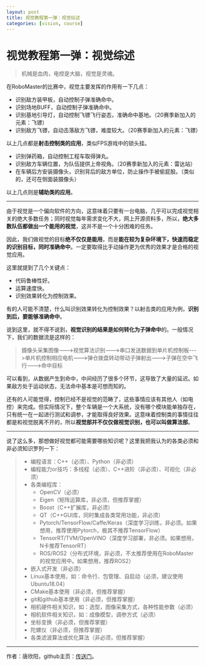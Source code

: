 ```yaml
---
layout: post
title: 视觉教程第一弹：视觉综述
categories: [vision, course]
---
```


# 视觉教程第一弹：视觉综述

> 机械是血肉，电控是大脑，视觉是灵魂。

在RoboMaster的比赛中，视觉主要发挥的作用有一下几点：

* 识别敌方装甲板，自动控制子弹准确命中。
* 识别场地BUFF，自动控制子弹准确命中。
* 识别基地引导灯，自动控制飞镖飞行姿态，准确命中基地。（20赛季新加入的元素：飞镖）
* 识别敌方飞镖，自动击落敌方飞镖，难度较大。（20赛季新加入的元素：飞镖）

以上几点都是**射击控制类的应用**，类似FPS游戏中的锁头挂。

* 识别弹药箱，自动控制工程车取得弹丸。
* 识别敌方车辆位置，为队伍提供上帝视角。（20赛季新加入的元素：雷达站）
* 在车辆后方安装摄像头，识别背后的敌方单位，防止操作手被偷屁股。（类似的，还可在侧面装摄像头）

以上几点则是**辅助类的应用**。

---

由于视觉是一个偏向软件的方向，这意味着只要有一台电脑，几乎可以完成视觉相关的绝大多数任务；同时视觉每年需求变化不大，网上开源资料多，所以，**绝大多数队伍都做出一个能用的视觉**，这并不是一个十分困难的任务。

因此，我们做视觉的目标**绝不仅仅是能用**，而是**能在较为复杂环境下，快速而稳定的识别目标，同时准确命中**。一定要取得比手动操作更为优秀的效果才是合格的视觉应用。

这里就提到了几个关键点：

* 代码鲁棒性好。
* 运算速度快。
* 识别效果转化为控制效果。

有的人可能不清楚，什么叫识别效果转化为控制效果？以射击类的应用为例，**识别到后，要能够准确命中**。

说到这里，就不得不说到，**视觉识别的结果是如何转化为子弹命中**的。一般情况下，我们的数据流是这样的：

> 摄像头采集图像--->视觉算法识别--->串口发送数据到单片机控制板--->单片机控制相应电机--->弹仓拨盘转动带动子弹射出--->子弹在空中飞行--->命中目标

可以看到，从数据产生到命中，中间经历了很多个环节，这导致了大量的延迟。如果敌方处于运动状态，无法命中基本是可想而知的。

还有的人可能觉得，控制已经不是视觉的范畴了，这些事情应该有其他人（如电控）来完成。但实际情况下，整个车辆是一个大系统，没有哪个模块能单独存在，只有统一在一起进行测试和调参，才能取得良好效果。这意味着控制类的事情往往都是和视觉脱离不开的，所以**视觉部并不仅仅做视觉识别，也可以叫做算法部**。

---

说了这么多，那想做好视觉都可能需要哪些知识呢？这里我把我认为的各类必须和非必须知识罗列一下：

> * 编程语言：C++（必须）、Python（非必须）
> * 编程能力or技巧：多线程（必须）、C++进阶（非必须）、可视化（非必须）
> * 各类编程库：
>   * OpenCV（必须）
>   * Eigen（矩阵运算库，非必须，但推荐掌握）
>   * Boost（C++扩展库，非必须）
>   * QT（C++GUI库，同时集成各类常用功能，非必须）
>   * Pytorch/TensorFlow/Caffe/Keras（深度学习训练，非必须。如果想用，推荐使用Pytorch，极其不推荐TensorFlow）
>   * TensorRT/TVM/OpenVINO（深度学习部署，非必须。如果想用，N卡推荐TensorRT）
>   * ROS/ROS2（分布式环境，非必须，不太推荐使用在RoboMaster的视觉应用中。如果想用，推荐ROS2）
> * 嵌入式开发（非必须）
> * Linux基本使用，如：命令行、包管理、自启动（必须，建议使用Ubuntu18.04）
> * CMake基本使用（非必须，但推荐掌握）
> * git和github基本使用（非必须，但推荐掌握）
> * 相机硬件相关知识，如：选型，图像采集方式，各种性能参数（必须）
> * 相机软件相关知识，如：成像模型，调参方式（必须）
> * 坐标变换（非必须，但推荐掌握）
> * 陀螺仪（非必须，但推荐掌握）
> * 各类滤波算法或优化算法（非必须，但推荐掌握）

---

作者：唐欣阳，github主页：[传送门](https://github.com/xinyang-go)。